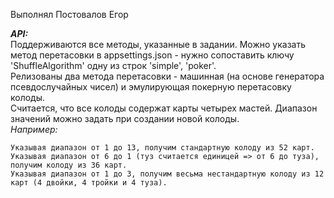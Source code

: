 Выполнял Постовалов Егор

*__API:__*  
Поддерживаются все методы, указанные в задании. 
Можно указать метод перетасовки в appsettings.json - нужно сопоставить ключу 'ShuffleAlgorithm' одну из строк 'simple', 'poker'.    
Релизованы два метода перетасовки - машинная (на основе генератора псевдослучайных чисел) и эмулирующая покерную перетасовку колоды.    
Считается, что все колоды содержат карты четырех мастей. Диапазон значений можно задать при создании новой колоды.  
_Например:_  

    Указывая диапазон от 1 до 13, получим стандартную колоду из 52 карт.    
    Указывая диапазон от 6 до 1 (туз считается единицей => от 6 до туза), получим колоду из 36 карт.    
    Указывая диапазон от 1 до 3, получим весьма нестандартную колоду из 12 карт (4 двойки, 4 тройки и 4 туза).  
